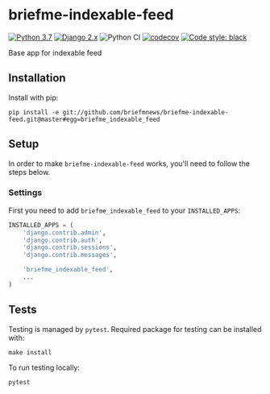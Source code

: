 # briefme-indexable-feed
[![Python 3.7](https://img.shields.io/badge/python-3.7-blue.svg)](https://www.python.org/downloads/release/python-270/) 
[![Django 2.x](https://img.shields.io/badge/django-2.2-blue.svg)](https://docs.djangoproject.com/en/2.2/)
![Python CI](https://github.com/briefmnews/briefme-indexable-feed/workflows/Python%20CI/badge.svg)
[![codecov](https://codecov.io/gh/briefmnews/briefme-indexable-feed/branch/main/graph/badge.svg?token=Y7O6AAJM1J)](https://codecov.io/gh/briefmnews/briefme-indexable-feed)
[![Code style: black](https://img.shields.io/badge/code%20style-black-000000.svg)](https://github.com/python/black)

Base app for indexable feed

## Installation
Install with pip:
```shell
pip install -e git://github.com/briefmnews/briefme-indexable-feed.git@master#egg=briefme_indexable_feed
```

## Setup
In order to make `briefme-indexable-feed` works, you'll need to follow the steps below.

### Settings
First you need to add `briefme_indexable_feed` to your `INSTALLED_APPS`:
```python
INSTALLED_APPS = (
    'django.contrib.admin',
    'django.contrib.auth',
    'django.contrib.sessions',
    'django.contrib.messages',

    'briefme_indexable_feed',
    ...
)
```

## Tests
Testing is managed by `pytest`. Required package for testing can be installed with:
```shell
make install
``` 

To run testing locally:
```shell
pytest
``` 
